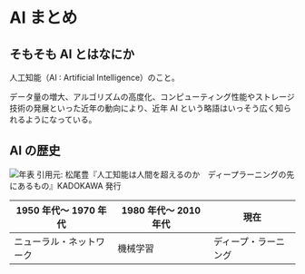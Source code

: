 # AI まとめ

## そもそも AI とはなにか

人工知能（AI : Artificial Intelligence）のこと。

データ量の増大、アルゴリズムの高度化、コンピューティング性能やストレージ技術の発展といった近年の動向により、近年 AI という略語はいっそう広く知られるようになっている。

## AI の歴史

![年表](https://e2o37xwryh5.exactdn.com/wp-content/uploads/2019/11/20160619232611-640x391.jpg?strip=all&lossy=1&ssl=1)
引用元: 松尾豊『人工知能は人間を超えるのか　ディープラーニングの先にあるもの』KADOKAWA 発行

| 1950 年代～ 1970 年代    | 1980 年代～ 2010 年代 | 現在                 |
| ------------------------ | --------------------- | -------------------- |
| ニューラル・ネットワーク | 機械学習              | ディープ・ラーニング |
